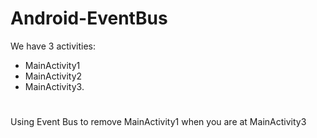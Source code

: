 # Android-EventBus

We have 3 activities:
- MainActivity1
- MainActivity2
- MainActivity3.
#
Using Event Bus to remove MainActivity1 when you are at MainActivity3
